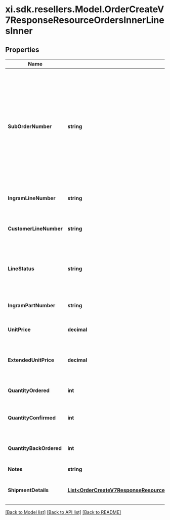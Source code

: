 # xi.sdk.resellers.Model.OrderCreateV7ResponseResourceOrdersInnerLinesInner

## Properties

Name | Type | Description | Notes
------------ | ------------- | ------------- | -------------
**SubOrderNumber** | **string** | The sub order number. The two-digit prefix is the warehouse code of the warehouse nearest the reseller. The middle number is the order number. The two-digit suffix is the sub order number. | [optional] 
**IngramLineNumber** | **string** | The Ingram Micro line number for the product. | [optional] 
**CustomerLineNumber** | **string** | The reseller&#39;s line number for reference in their system. | [optional] 
**LineStatus** | **string** | The status for the line item in the order. One of: Backordered, Open | [optional] 
**IngramPartNumber** | **string** | The Ingram Micro part number for the line item. | [optional] 
**UnitPrice** | **decimal** | The unit price for the line item. | [optional] 
**ExtendedUnitPrice** | **decimal** | The extended list price (unit price X quantity) for the line item. | [optional] 
**QuantityOrdered** | **int** | The quantity of the line item ordered. | [optional] 
**QuantityConfirmed** | **int** | The quantity of the line item that has been confirmed. | [optional] 
**QuantityBackOrdered** | **int** | The quantity of the line item that is backordered. | [optional] 
**Notes** | **string** | Line-level notes. | [optional] 
**ShipmentDetails** | [**List&lt;OrderCreateV7ResponseResourceOrdersInnerLinesInnerShipmentDetailsInner&gt;**](OrderCreateV7ResponseResourceOrdersInnerLinesInnerShipmentDetailsInner.md) | The shipment details for the line item. | [optional] 

[[Back to Model list]](../README.md#documentation-for-models) [[Back to API list]](../README.md#documentation-for-api-endpoints) [[Back to README]](../README.md)


